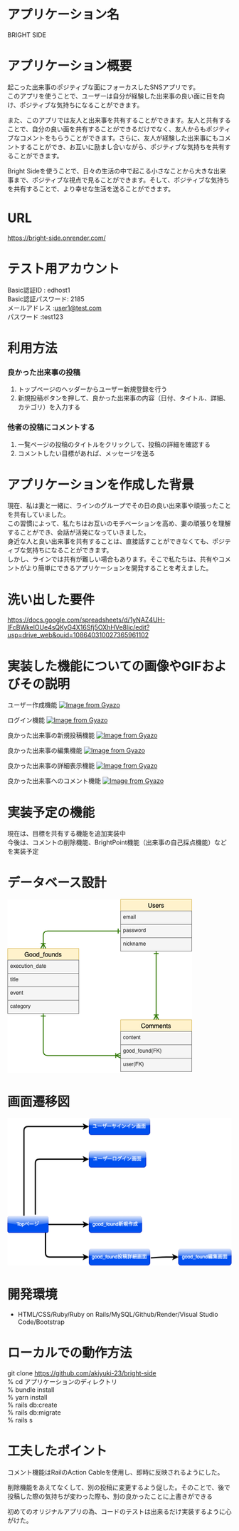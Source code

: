 # アプリケーション名 <br>
BRIGHT SIDE

# アプリケーション概要	
起こった出来事のポジティブな面にフォーカスしたSNSアプリです。</br>
このアプリを使うことで、ユーザーは自分が経験した出来事の良い面に目を向け、ポジティブな気持ちになることができます。</br>

また、このアプリでは友人と出来事を共有することができます。友人と共有することで、自分の良い面を共有することができるだけでなく、友人からもポジティブなコメントをもらうことができます。さらに、友人が経験した出来事にもコメントすることができ、お互いに励まし合いながら、ポジティブな気持ちを共有することができます。

Bright Sideを使うことで、日々の生活の中で起こる小さなことから大きな出来事まで、ポジティブな視点で見ることができます。そして、ポジティブな気持ちを共有することで、より幸せな生活を送ることができます。

# URL	
https://bright-side.onrender.com/

# テスト用アカウント
Basic認証ID      : edhost1</br>
Basic認証パスワード: 2185</br>
メールアドレス     :user1@test.com</br>
パスワード        :test123</br>

# 利用方法

### 良かった出来事の投稿
  1. トップページのヘッダーからユーザー新規登録を行う</br>
  2. 新規投稿ボタンを押して、良かった出来事の内容（日付、タイトル、詳細、カテゴリ）を入力する	

### 他者の投稿にコメントする
  1. 一覧ページの投稿のタイトルをクリックして、投稿の詳細を確認する</br>
  2. コメントしたい目標があれば、メッセージを送る

# アプリケーションを作成した背景
現在、私は妻と一緒に、ラインのグループでその日の良い出来事や頑張ったことを共有していました。</br>
この習慣によって、私たちはお互いのモチベーションを高め、妻の頑張りを理解することができ、会話が活発になっていきました。</br>
身近な人と良い出来事を共有することは、直接話すことができなくても、ポジティブな気持ちになることができます。
<br>
しかし、ラインでは共有が難しい場合もあります。そこで私たちは、共有やコメントがより簡単にできるアプリケーションを開発することを考えました。	

# 洗い出した要件	
https://docs.google.com/spreadsheets/d/1yNAZ4UH-IFcBWkelOUe4sQKyG4X16Sfj5OXhHVe8lic/edit?usp=drive_web&ouid=108640310027365961102

# 実装した機能についての画像やGIFおよびその説明
ユーザー作成機能
[![Image from Gyazo](https://i.gyazo.com/c32b430447247d0eae803c4ce72d09a4.gif)](https://gyazo.com/c32b430447247d0eae803c4ce72d09a4)

ログイン機能
[![Image from Gyazo](https://i.gyazo.com/e297c805e0f8408e3993a6a88763bf18.gif)](https://gyazo.com/e297c805e0f8408e3993a6a88763bf18)

良かった出来事の新規投稿機能
[![Image from Gyazo](https://i.gyazo.com/10acfa2fa5b75c9d93f7eb2938d4e9b1.gif)](https://gyazo.com/10acfa2fa5b75c9d93f7eb2938d4e9b1)

良かった出来事の編集機能
[![Image from Gyazo](https://i.gyazo.com/1dda46ab27f88aab5d0cc6dc795f24f4.gif)](https://gyazo.com/1dda46ab27f88aab5d0cc6dc795f24f4)

良かった出来事の詳細表示機能
[![Image from Gyazo](https://i.gyazo.com/2614275e892c3c7301a84ed73204c288.gif)](https://gyazo.com/2614275e892c3c7301a84ed73204c288)

良かった出来事へのコメント機能
[![Image from Gyazo](https://i.gyazo.com/445ff8b3c28da73f0d6c59c74828d6a6.gif)](https://gyazo.com/445ff8b3c28da73f0d6c59c74828d6a6)

# 実装予定の機能
現在は、目標を共有する機能を追加実装中</br>
今後は、コメントの削除機能、BrightPoint機能（出来事の自己採点機能）などを実装予定

# データベース設計	
![DB設計](bright-side.png)

# 画面遷移図	
![画面遷移図](遷移図.png)

# 開発環境	
* HTML/CSS/Ruby/Ruby on Rails/MySQL/Github/Render/Visual Studio Code/Bootstrap

# ローカルでの動作方法
git clone https://github.com/akiyuki-23/bright-side<br>
% cd アプリケーションのディレクトリ<br>
% bundle install<br>
% yarn install<br>
% rails db:create<br>
% rails db:migrate<br>
% rails s<br>

# 工夫したポイント	
コメント機能はRailのAction Cableを使用し、即時に反映されるようにした。</br>

削除機能をあえてなくして、別の投稿に変更するよう促した。そのことで、後で投稿した際の気持ちが変わった際も、別の良かったことに上書きができる

初めてのオリジナルアプリの為、コードのテストは出来るだけ実装するように心がけた。